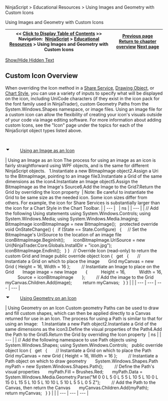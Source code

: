 ﻿


NinjaScript \> Educational Resources \> Using Images and Geometry with Custom Icons






















Using Images and Geometry with Custom Icons







| \<\< [Click to Display Table of Contents](using_images_and_geometry_with_custom_icons.md) \>\> **Navigation:**     [NinjaScript](ninjascript-1.md) \> [Educational Resources](educational_resources-1.md) \> Using Images and Geometry with Custom Icons | [Previous page](using_historical_bid_ask_serie-1.md) [Return to chapter overview](educational_resources-1.md) [Next page](using_sharpdx_for_custom_chart_rendering-1.md) |
| --- | --- |




[Show/Hide Hidden Text](javascript:HMToggleExpandAll(!HMAnyToggleOpen()) "Click to open/close expanding sections")









## Custom Icon Overview


When overriding the Icon method in a [Share Service](share_service-1.md), [Drawing Object](drawing_tools-1.md), or [Chart Style](chart_style-1.md), you can use a variety of inputs to specify what will be displayed on the icon, including UniCode characters (if they exist in the icon pack for the font family used in NinjaTrader), custom Geometry Paths from the System.Windows.Shapes namespace, or image files. Using an image file for a custom icon can allow the flexibility of creating your icon's visuals outside of your code via image editing software. For more information about adding custom Icons, see the "Icon" page under the topics for each of the NinjaScript object types listed above.


 


![tog_minus](tog_minus-1.gif)        [Using an Image as an Icon](javascript:HMToggle('toggle','UsingAnImageAsAnIcon','UsingAnImageAsAnIcon_ICON'))




| Using an Image as an Icon The process for using an image as an icon is fairly straightforward using WPF objects, and is the same for different NinjaScript objects.   1\.Instantiate a new BitmapImage object2\.Assign a Uri to the BitmapImage, pointing to an image file3\.Instantiate a Grid of the same dimensions as the icon4\.Instantiate an Image object5\.Assign the BitmapImage as the Image's Source6\.Add the Image to the Grid7\.Return the Grid by overriding the Icon property    | Note: Be careful to instantiate the Grid to be same size as the needed icon. Some icon sizes differ from others. For example, the icon for Share Services is substantially larger than the icon for a Chart Style in the Chart Toolbar. | | --- |        | ns | | --- | | // Add the following Using statements using System.Windows.Controls; using System.Windows.Media; using System.Windows.Media.Imaging;   BitmapImage iconBitmapImage \= new BitmapImage();   protected override void OnStateChange() {    if (State \=\= State.Configure)    {      // Set the BitmapImage's UriSource to the location of an image file        iconBitmapImage.BeginInit();        iconBitmapImage.UriSource \= new Uri(NinjaTrader.Core.Globals.InstallDir \+ "icon.jpg");        iconBitmapImage.EndInit();    } }   // Override Icon (read\-only) to return the custom Grid and Image public override object Icon {    get    {        // Instantiate a Grid on which to place the image        Grid myCanvas \= new Grid { Height \= 16, Width \= 16 };          // Instantiate an Image to place on the Grid        Image image \= new Image        {            Height \= 16,            Width \= 16,            Source \= iconBitmapImage        };          // Add the image to the Grid        myCanvas.Children.Add(image);          return myCanvas;    } } | |
| --- | --- | --- | --- |



![tog_minus](tog_minus-1.gif)        [Using Geometry on an Icon](javascript:HMToggle('toggle','UsingGeometryOnAnIcon','UsingGeometryOnAnIcon_ICON'))




| Using Geometry on an Icon Custom geometry Paths can be used to draw and fill custom shapes, which can then be applied directly to a Canvas returned for use in an Icon. The process for using a Path is similar to that for using an Image:   1\.Instantiate a new Path object2\.Instantiate a Grid of the same dimensions as the icon3\.Define the visual properties of the Path4\.Add the Path to the Grid5\.Return the Grid by overriding the Icon property    | ns | | --- | | // Add the following namespace to use Path objects using System.Windows.Shapes; using System.Windows.Controls;   public override object Icon {    get    {        // Instantiate a Grid on which to place the Path        Grid myCanvas \= new Grid { Height \= 16, Width \= 16 };          // Instantiate a Path object on which to draw geometry        System.Windows.Shapes.Path myPath \= new System.Windows.Shapes.Path();          // Define the Path's visual properties        myPath.Fill \= Brushes.Red;        myPath.Data \= System.Windows.Media.Geometry.Parse("M 0 0 L 5 0 L 5 5 L 10 5 L 10 0 L 15 0 L 15 5 L 10 5 L 10 10 L 5 10 L 5 5 L 0 5 Z");          // Add the Path to the Canvas, then return the Canvas        myCanvas.Children.Add(myPath);        return myCanvas;    } } | |
| --- | --- | --- |



 









